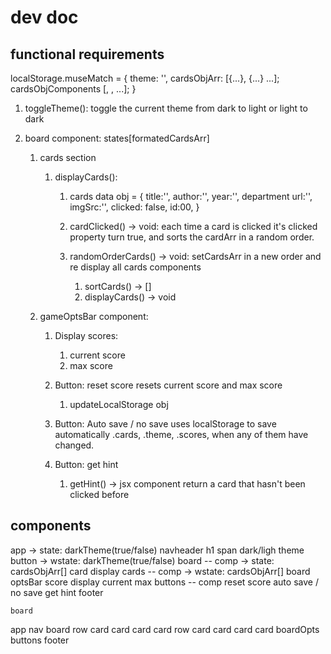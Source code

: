 # dev doc

## functional requirements
localStorage.museMatch = {
    theme: '',
    cardsObjArr: [{...}, {...} ...];
    cardsObjComponents [<jsx>, <jsx>, ...];
}

1. toggleTheme():
    toggle the current theme from dark to light or light to dark

2. board component: states[formatedCardsArr]
    1. cards section
        1. displayCards():
            1. cards data obj = {
                title:'',
                author:'',
                year:'',
                department
                url:'',
                imgSrc:'',
                clicked: false,
                id:00,
            }
            
            2. cardClicked() -> void:
                each time a card is clicked it's clicked property turn true, and sorts the cardArr in a random order.
            
            3. randomOrderCards() -> void:
                setCardsArr in a new order and re display all cards components
                1. sortCards() -> []
                2. displayCards() -> void      

    2. gameOptsBar component:
        1. Display scores:
            1. current score
            2. max score
        
        2. Button: reset score
            resets current score and max score
            1. updateLocalStorage obj

        3. Button: Auto save / no save
            uses localStorage to save automatically .cards, .theme, .scores, when any of them have changed.

        4. Button: get hint
            1. getHint() -> jsx component
            return a card that hasn't been clicked before


## components

app -> state: darkTheme(true/false)
    navheader
        h1
        span
        dark/ligh theme button -> wstate: darkTheme(true/false)
    board -- comp -> state: cardsObjArr[]
        card display
            cards -- comp -> wstate: cardsObjArr[]
        board optsBar
            score display
                current
                max
            buttons -- comp
                reset score
                auto save / no save
                get hint
    footer


    board
    
app
    nav
    board
        row
            card
            card
            card
            card
        row
            card
            card
            card
            card
    boardOpts
        buttons
    footer